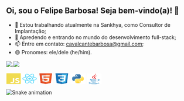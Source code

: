 ## Oi, sou o Felipe Barbosa! Seja bem-vindo(a)! 👋

- 🔭 Estou trabalhando atualmente na Sankhya, como Consultor de Implantação;
- 🌱 Apredendo e entrando no mundo do desenvolvimento full-stack;
- 📫 Entre em contato: cavalcantebarbosa@gmail.com;
- 😄 Pronomes: ele/dele (he/him).

<div style="display: inline_block">
<a href="https://github.com/anuraghazra/github-readme-stats">
  <img height=150 align="center" src="https://github-readme-stats.vercel.app/api?username=devFelipeBarbosa&show_icons=true&theme=dark#gh-dark-mode-only"/>
</a>
<a href="https://github.com/anuraghazra/convoychat">
  <img height=150 align="center" src="https://github-readme-stats.vercel.app/api/top-langs?username=devFelipeBarbosa&&show_icons=true&theme=dark#gh-dark-mode-only&layout=compact&langs_count=8&card_width=320" />
</a>
</div>

<!--
<picture>
  <source
    srcset="https://github-readme-stats.vercel.app/api?username=devFelipeBarbosa&show_icons=true&theme=dark"
    media="(prefers-color-scheme: dark)"
  />
  <source
    srcset="https://github-readme-stats.vercel.app/api?username=devFelipeBarbosa&show_icons=true"
    media="(prefers-color-scheme: dark), (prefers-color-scheme: dark)"
  />
  <img src="https://github-readme-stats.vercel.app/api?username=devFelipeBarbosa&show_icons=true" />
</picture>
-->
<div style="display: inline_block"><br>
  <img align="center" alt="Rafa-Js" height="30" width="40" src="https://raw.githubusercontent.com/devicons/devicon/master/icons/javascript/javascript-plain.svg">
 <!--<img align="center" alt="Rafa-Ts" height="30" width="40" src="https://raw.githubusercontent.com/devicons/devicon/master/icons/typescript/typescript-plain.svg"> -->
  <img align="center" alt="React" height="30" width="40" src="https://raw.githubusercontent.com/devicons/devicon/master/icons/react/react-original.svg">
  <img align="center" alt="HTML" height="30" width="40" src="https://raw.githubusercontent.com/devicons/devicon/master/icons/html5/html5-original.svg">
  <img align="center" alt="CSS" height="30" width="40" src="https://raw.githubusercontent.com/devicons/devicon/master/icons/css3/css3-original.svg">
  <img align="center" alt="Python" height="30" width="40" src="https://raw.githubusercontent.com/devicons/devicon/master/icons/python/python-original.svg">
  <img align="center" alt="Python" height="30" width="40" src="https://raw.githubusercontent.com/devicons/devicon/master/icons/java/java-original.svg">
 <!-- <img align="center" alt="Rafa-Csharp" height="30" width="40" src="https://raw.githubusercontent.com/devicons/devicon/master/icons/csharp/csharp-original.svg">-->
</div>

![Snake animation](https://github.com/devFelipeBarbosa/devFelipeBarbosa/blob/output/github-contribution-grid-snake.svg)
